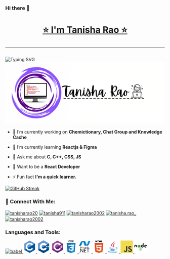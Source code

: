  ### Hi there 👋                         
                       
<h3 align="center">                 
   <h1 align="center" style="text-decoration:underline">                                  
          <a href="https://tanisharao2002.github.io">⭐ I'm Tanisha Rao ⭐</a>             
   <hr />                     
   </h1>      
   <img src="https://readme-typing-svg.demolab.com?font=Fira+Code&pause=1000&color=723AF7&random=false&width=435&lines=Front+End+Web+Developer;Back+End+Web+Developer;Web+Designer;Problem+Solver" alt="Typing SVG" style="max-width: 100vw; margin: 0 auto;"> 
   
</h3>      
<img src="Tanisha logo (1).png" alt="c" width="100%" height="50%"/>
  
- 🔭 I’m currently working on **Chemictionary, Chat Group and Knowledge Cache**
 
- 🌱 I’m currently learning **Reactjs & Figma**
   
- 💬 Ask me about **C, C++, CSS, JS**

- 🎯 Want to be a **React Developer**

- ⚡ Fun fact **I'm a quick learner.**


[![GitHub Streak](https://streak-stats.demolab.com/?user=Tanisharao2002)](https://git.io/streak-stats)

<h3 align="left">🔗 Connect With Me:</h3>
<p align="left">
<a style="padding:3 margin:2" href="https://twitter.com/tanisharao20" target="blank"><img align="center" src="https://raw.githubusercontent.com/rahuldkjain/github-profile-readme-generator/master/src/images/icons/Social/twitter.svg" alt="tanisharao20" height="40" width="50" /></a>
<a style="padding:3 margin:2" href="https://linkedin.com/in/tanisha911" target="blank"><img align="center" src="https://raw.githubusercontent.com/rahuldkjain/github-profile-readme-generator/master/src/images/icons/Social/linked-in-alt.svg" alt="tanisha911" height="40" width="50" /></a>
<a style="padding:3" href="https://stackoverflow.com/users/tanisharao2002" target="blank"><img align="center" src="https://raw.githubusercontent.com/rahuldkjain/github-profile-readme-generator/master/src/images/icons/Social/stack-overflow.svg" alt="tanisharao2002" height="40" width="50" /></a>
<a style="padding:3" href="https://instagram.com/tanisha.rao_" target="blank"><img align="center" src="https://raw.githubusercontent.com/rahuldkjain/github-profile-readme-generator/master/src/images/icons/Social/instagram.svg" alt="tanisha.rao_" height="40" width="50" /></a>
<a style="padding:3" href="https://www.codechef.com/users/tanisharao2002" target="blank"><img align="center" src="https://cdn.jsdelivr.net/npm/simple-icons@3.1.0/icons/codechef.svg" alt="tanisharao2002" height="40" width="50" /></a>
</p>

<h3 align="left">Languages and Tools:</h3>
<p align="left"> 
<a style="padding:3"  href="https://babeljs.io/" target="_blank" rel="noreferrer"> 
  <img src="https://www.vectorlogo.zone/logos/babeljs/babeljs-icon.svg" alt="babel" width="40" height="40"/> 
</a> 
 <a style="padding:3"  href="https://www.cprogramming.com/" target="_blank" rel="noreferrer">
    <img src="https://raw.githubusercontent.com/devicons/devicon/master/icons/c/c-original.svg" alt="c" width="40" height="40"/> 
  </a> 
  <a style="padding:3"  href="https://www.w3schools.com/cpp/" target="_blank" rel="noreferrer">
    <img src="https://raw.githubusercontent.com/devicons/devicon/master/icons/cplusplus/cplusplus-original.svg" alt="cplusplus" width="40" height="40"/> 
  </a> 
  <a style="padding:3"  href="https://www.w3schools.com/cs/" target="_blank" rel="noreferrer"> 
    <img src="https://raw.githubusercontent.com/devicons/devicon/master/icons/csharp/csharp-original.svg" alt="csharp" width="40" height="40"/>
  </a> 
  <a style="padding:3"  href="https://www.w3schools.com/css/" target="_blank" rel="noreferrer"> 
    <img src="https://raw.githubusercontent.com/devicons/devicon/master/icons/css3/css3-original-wordmark.svg" alt="css3" width="40" height="40"/> 
  </a> 
  <a style="padding:3"  href="https://dotnet.microsoft.com/" target="_blank" rel="noreferrer">
    <img src="https://raw.githubusercontent.com/devicons/devicon/master/icons/dot-net/dot-net-original-wordmark.svg" alt="dotnet" width="40" height="40"/>
  </a> 
  <a style="padding:3"  href="https://www.w3.org/html/" target="_blank" rel="noreferrer">
    <img src="https://raw.githubusercontent.com/devicons/devicon/master/icons/html5/html5-original-wordmark.svg" alt="html5" width="40" height="40"/> 
  </a> 
  <a style="padding:3;"  href="https://www.java.com" target="_blank" rel="noreferrer"> 
    <img src="https://raw.githubusercontent.com/devicons/devicon/master/icons/java/java-original.svg" alt="java" width="40" height="40"/> 
  </a> 
  <a style="padding:3"  href="https://developer.mozilla.org/en-US/docs/Web/JavaScript" target="_blank" rel="noreferrer"> 
    <img src="https://raw.githubusercontent.com/devicons/devicon/master/icons/javascript/javascript-original.svg" alt="javascript" width="40" height="40"/> </a> 
  <a style="padding:3"  href="https://nodejs.org" target="_blank" rel="noreferrer"> 
    <img src="https://raw.githubusercontent.com/devicons/devicon/master/icons/nodejs/nodejs-original-wordmark.svg" alt="nodejs" width="40" height="40"/>
  </a> 
  <a style="padding:3"  href="https://reactjs.org/" target="_blank" rel="noreferrer"> 
  </a> 
</p>

